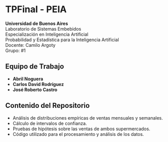 # TPFinal - PEIA

**Universidad de Buenos Aires**  
Laboratorio de Sistemas Embebidos  
Especialización en Inteligencia Artificial  
Probabilidad y Estadística para la Inteligencia Artificial  
Docente: Camilo Argoty  
Grupo: #1

## Equipo de Trabajo

- **Abril Noguera**
- **Carlos David Rodríguez**
- **José Roberto Castro**

## Contenido del Repositorio

- Análisis de distribuciones empíricas de ventas mensuales y semanales.
- Cálculo de intervalos de confianza.
- Pruebas de hipótesis sobre las ventas de ambos supermercados.
- Código utilizado para el procesamiento y análisis de los datos.
